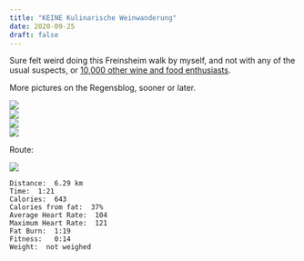 ```yaml
---
title: "KEINE Kulinarische Weinwanderung"
date: 2020-09-25
draft: false
---
```


Sure felt weird doing this Freinsheim walk by myself, and not with any of the usual suspects, or [10,000 other wine and food enthusiasts](https://www.regensblog.com/tag/kulinarische-weinwanderung/).

More pictures on the Regensblog, sooner or later.

![](/IMG_8112.JPG)  
![](/IMG_8116.JPG)  
![](/IMG_8120.JPG)  
![](/IMG_8125.JPG)  

Route:

![](/20200925.jpg)

```
Distance:  6.29 km 
Time:  1:21 
Calories:  643
Calories from fat:  37% 
Average Heart Rate:  104 
Maximum Heart Rate:  121
Fat Burn:  1:19
Fitness:   0:14
Weight:  not weighed
```